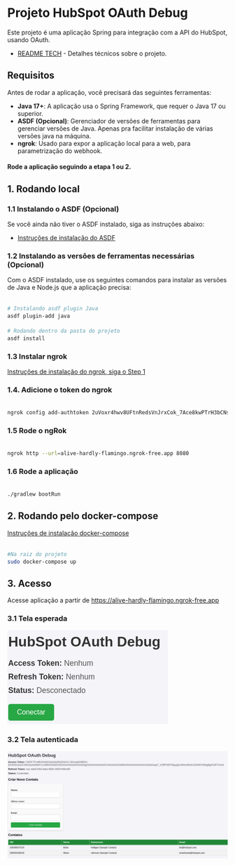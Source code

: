 # Projeto HubSpot OAuth Debug

Este projeto é uma aplicação Spring para integração com a API do HubSpot, usando OAuth.
- [README TECH](./README_TECH.md) - Detalhes técnicos sobre o projeto.
## Requisitos

Antes de rodar a aplicação, você precisará das seguintes ferramentas:

- **Java 17+**: A aplicação usa o Spring Framework, que requer o Java 17 ou superior.
- **ASDF (Opcional)**: Gerenciador de versões de ferramentas para gerenciar versões de Java. Apenas pra facilitar instalação de várias versões java na máquina.
- **ngrok**: Usado para expor a aplicação local para a web, para parametrização do webhook.

#### Rode a aplicação seguindo a etapa 1 ou 2.

## 1. Rodando local


### 1.1 Instalando o ASDF (Opcional)

Se você ainda não tiver o ASDF instalado, siga as instruções abaixo:

- [Instruções de instalação do ASDF](https://asdf-vm.com/#/core-manage-asdf-vm)

### 1.2 Instalando as versões de ferramentas necessárias  (Opcional)

Com o ASDF instalado, use os seguintes comandos para instalar as versões de Java e Node.js que a aplicação precisa:

```bash

# Instalando asdf plugin Java
asdf plugin-add java

# Rodando dentro da pasta do projeto
asdf install
```
### 1.3 Instalar ngrok
[Instruções de instalação do ngrok, siga o Step 1](https://ngrok.com/docs/getting-started/)


### 1.4. Adicione o token do ngrok
```bash

ngrok config add-authtoken 2uVoxr4hwv8UFtnRedsVnJrxCok_7Ace8kwPTrH3bCNsjksGq
```



### 1.5 Rode o ngRok
```bash

ngrok http --url=alive-hardly-flamingo.ngrok-free.app 8080
```
### 1.6 Rode a aplicação
```bash

./gradlew bootRun
```

## 2. Rodando pelo docker-compose
[Instruções de instalação docker-compose](https://docs.docker.com/compose/install/)
```bash

#Na raiz do projeto
sudo docker-compose up
```

## 3. Acesso
Acesse aplicação a partir de https://alive-hardly-flamingo.ngrok-free.app
### 3.1 Tela esperada
![img_1.png](img_1.png)

### 3.2 Tela autenticada
![img.png](img.png)


